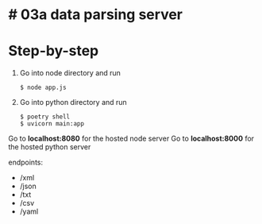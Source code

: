 # # 03a data parsing server

# Step-by-step

1.  Go into node directory and run

    ```
    $ node app.js
    ```

2.  Go into python directory and run
    ```
    $ poetry shell
    $ uvicorn main:app
    ```

Go to **localhost:8080** for the hosted node server
Go to **localhost:8000** for the hosted python server

endpoints:

-   /xml
-   /json
-   /txt
-   /csv
-   /yaml
